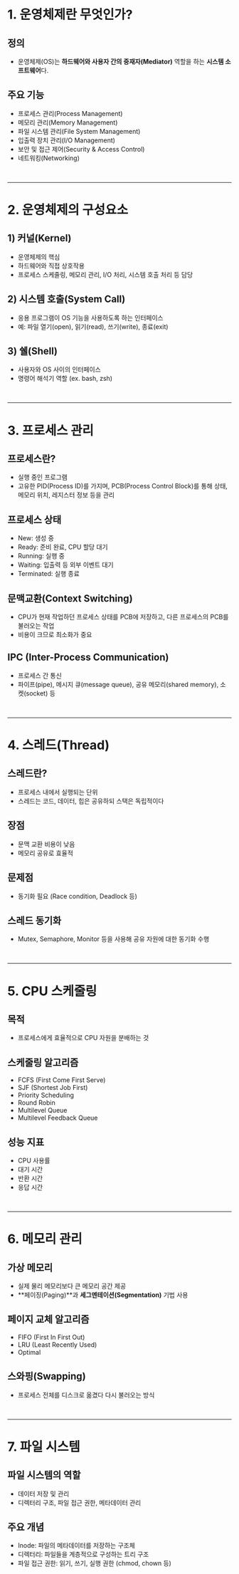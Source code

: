 # 1. 운영체제란 무엇인가?

## 정의

- 운영체제(OS)는 **하드웨어와 사용자 간의 중재자(Mediator)** 역할을 하는 **시스템 소프트웨어**다.

## 주요 기능

- 프로세스 관리(Process Management)
- 메모리 관리(Memory Management)
- 파일 시스템 관리(File System Management)
- 입출력 장치 관리(I/O Management)
- 보안 및 접근 제어(Security & Access Control)
- 네트워킹(Networking)

<br>

---
# 2. 운영체제의 구성요소

## 1) 커널(Kernel)
- 운영체제의 핵심
- 하드웨어와 직접 상호작용
- 프로세스 스케줄링, 메모리 관리, I/O 처리, 시스템 호출 처리 등 담당
## 2) 시스템 호출(System Call)
- 응용 프로그램이 OS 기능을 사용하도록 하는 인터페이스
- 예: 파일 열기(open), 읽기(read), 쓰기(write), 종료(exit)
## 3) 쉘(Shell)
- 사용자와 OS 사이의 인터페이스
- 명령어 해석기 역할 (ex. bash, zsh)

<br>

---
# 3. 프로세스 관리
## 프로세스란?
- 실행 중인 프로그램
- 고유한 PID(Process ID)를 가지며, PCB(Process Control Block)를 통해 상태, 메모리 위치, 레지스터 정보 등을 관리
## 프로세스 상태
- New: 생성 중
- Ready: 준비 완료, CPU 할당 대기
- Running: 실행 중
- Waiting: 입출력 등 외부 이벤트 대기
- Terminated: 실행 종료
## 문맥교환(Context Switching)
- CPU가 현재 작업하던 프로세스 상태를 PCB에 저장하고, 다른 프로세스의 PCB를 불러오는 작업
- 비용이 크므로 최소화가 중요
## IPC (Inter-Process Communication)
- 프로세스 간 통신
- 파이프(pipe), 메시지 큐(message queue), 공유 메모리(shared memory), 소켓(socket) 등

<br>

---
# 4. 스레드(Thread)
## 스레드란?
- 프로세스 내에서 실행되는 단위
- 스레드는 코드, 데이터, 힙은 공유하되 스택은 독립적이다
## 장점
- 문맥 교환 비용이 낮음
- 메모리 공유로 효율적
## 문제점
- 동기화 필요 (Race condition, Deadlock 등)
## 스레드 동기화
- Mutex, Semaphore, Monitor 등을 사용해 공유 자원에 대한 동기화 수행

<br>

---
# 5. CPU 스케줄링
## 목적
- 프로세스에게 효율적으로 CPU 자원을 분배하는 것
## 스케줄링 알고리즘
- FCFS (First Come First Serve)
- SJF (Shortest Job First)
- Priority Scheduling
- Round Robin
- Multilevel Queue
- Multilevel Feedback Queue
## 성능 지표
- CPU 사용률
- 대기 시간
- 반환 시간
- 응답 시간

<br>

---
# 6. 메모리 관리
## 가상 메모리
- 실제 물리 메모리보다 큰 메모리 공간 제공
- **페이징(Paging)**과 **세그멘테이션(Segmentation)** 기법 사용
## 페이지 교체 알고리즘
- FIFO (First In First Out)
- LRU (Least Recently Used)
- Optimal
## 스와핑(Swapping)
- 프로세스 전체를 디스크로 옮겼다 다시 불러오는 방식

<br>

---
# 7. 파일 시스템
## 파일 시스템의 역할
- 데이터 저장 및 관리
- 디렉터리 구조, 파일 접근 권한, 메타데이터 관리
## 주요 개념
- Inode: 파일의 메타데이터를 저장하는 구조체
- 디렉터리: 파일들을 계층적으로 구성하는 트리 구조
- 파일 접근 권한: 읽기, 쓰기, 실행 권한 (chmod, chown 등)
